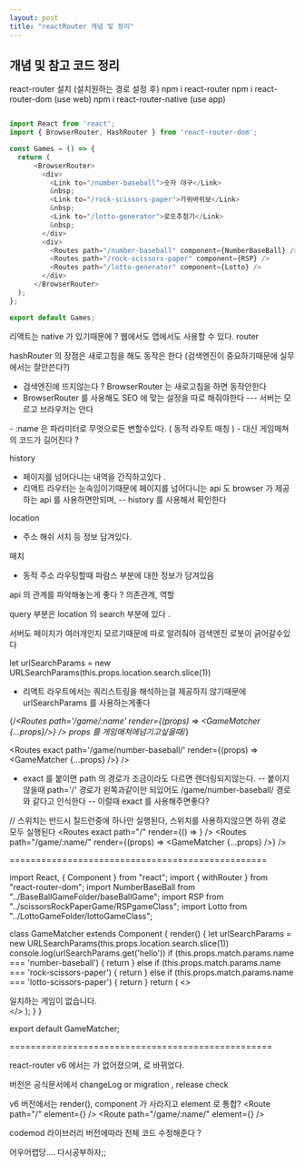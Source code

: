 ```yaml
---
layout: post
title: "reactRouter 개념 및 정리"
---
```


## 개념 및 참고 코드 정리

react-router 설치 (설치원하는 경로 설정 후)
  npm i react-router
  npm i react-router-dom (use web)
  npm i react-router-native (use app)

```js

import React from 'react';
import { BrowserRouter, HashRouter } from 'react-router-dom';

const Games = () => {
  return (
      <BrowserRouter>
        <div>
          <Link to="/number-baseball">숫자 야구</Link>                    // 레이아웃
          &nbsp;
          <Link to="/rock-scissors-paper">가위바위보</Link>
          &nbsp;
          <Link to="/lotto-generator">로또추첨기</Link>
          &nbsp;
        </div>
        <div>
          <Routes path="/number-baseball" component={NumberBaseBall} />                 // route
          <Routes path="/rock-scissors-paper" component={RSP} />
          <Routes path="/lotto-generator" component={Lotto} />
        </div>
      </BrowserRouter>
  );
};

export default Games;
```

리액트는 native 가 있기때문에 ? 웹에서도 앱에서도 사용할 수 있다.
router 

hashRouter 의 장점은 새로고침을 해도 동작은 한다 (검색엔진이 중요하기때문에 실무에서는 잘안쓴다?)
- 검색엔진에 뜨지않는다 ?
BrowserRouter 는 새로고침을 하면 동작안한다
- BrowserRouter 를 사용해도 SEO 에 맞는 설정을 따로 해줘야한다 
--- 서버는 모르고 브라우저는 안다

<Routes path='/game/:name' component={GameMatcher} /> 
- :name 은 파라미터로 무엇으로든 변할수있다. ( 동적 라우트 매칭 )
- 대신 게임매쳐의 코드가 길어진다 ?

history
- 페이지를 넘어다니는 내역을 간직하고있다 .
- 리액트 라우터는 눈속임이기때문에 페이지를 넘어다니는 api 도 browser 가 제공하는 api 를 사용하면안되며, 
-- history 를 사용해서 확인한다


location 
- 주소 해쉬 서치 등 정보 담겨있다.

매치
- 동적 주소 라우팅할때 파람스 부분에 대한 정보가 담겨있음

api 의 관계를 파악해놓는게 좋다 ? 의존관계, 역할

query 부분은 location 의 search 부분에 있다 . 

서버도 페이지가 여러개인지 모르기때문에 따로 알려줘야 검색엔진 로봇이 긁어갈수있다


let urlSearchParams = new URLSearchParams(this.props.location.search.slice(1))
- 리액트 라우트에서는 쿼리스트링을 해석하는걸 제공하지 않기때문에 urlSearchParams 를 사용하는게좋다

{/*<Routes path='/game/:name' render={(props) => <GameMatcher {...props}/>} /> props 를 게임매쳐에넘기고싶을때*/}

<Routes exact path='/game/number-baseball/' render={(props) => <GameMatcher {...props} />} />
- exact 를 붙이면 path 의 경로가 조금이라도 다르면 렌더링되지않는다. 
-- 붙이지않을때 path='/' 경로가 왼쪽과같이만 되있어도 /game/number-baseball/ 경로와 같다고 인식한다
-- 이럴때 exact 를 사용해주면좋다?

// 스위치는 반드시 칠드런중에 하나만 실행된다, 스위치를 사용하지않으면 하위 경로 모두 실행된다
 <Switch>
          <Routes exact path="/" render={() => <GameMatcher />} />
          <Routes
            path="/game/:name/"
            render={(props) => <GameMatcher {...props} />}
          />
        </Switch>

=================================================

import React, { Component } from "react";
import { withRouter } from "react-router-dom";
import NumberBaseBall from "../BaseBallGameFolder/baseBallGame";
import RSP from "../scissorsRockPaperGame/RSPgameClass";
import Lotto from "../LottoGameFolder/lottoGameClass";

class GameMatcher extends Component {
  render() {
		let urlSearchParams = new URLSearchParams(this.props.location.search.slice(1))
		console.log(urlSearchParams.get('hello'))
    if (this.props.match.params.name === 'number-baseball') {
			return <NumberBaseBall />
		} else if (this.props.match.params.name === 'rock-scissors-paper') {
			return <RSP />
		} else if (this.props.match.params.name === 'lotto-scissors-paper') {
			return <Lotto />
		}
    return (
      <>
        <div>일치하는 게임이 없습니다.</div>
      </>
    );
  }
}

export default GameMatcher;

==================================================

react-router v6 에서는 <Switch> 가 없어졌으며, <Routes> 로 바뀌었다.

버전은 공식문서에서 changeLog or migration , release check

v6 버전에서는 render(), component 가 사라지고 element 로 통합?
<Routes>
          <Route path="/" element={<GameMatcher />} />
          <Route path="/game/:name/" element={<GameMatcher />} />
        </Routes>


codemod 라이브러리 버전에따라 전체 코드 수정해준다 ?

어우어렵당.... 다시공부하자;;